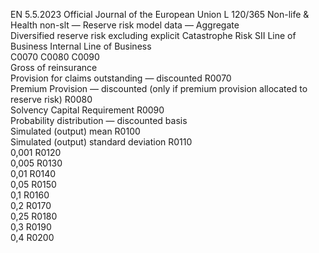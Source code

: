 EN  5.5.2023 Official Journal of the European Union L 120/365
 Non-life & Health non-slt — Reserve risk model data — Aggregate  
Diversified 
reserve risk 
excluding explicit 
Catastrophe Risk  SII Line of 
Business  Internal Line of 
Business  
C0070  C0080  C0090  
Gross of reinsurance  
Provision for claims outstanding — 
discounted  R0070  
Premium Provision — discounted (only if 
premium provision allocated to reserve risk)  R0080  
Solvency Capital Requirement  R0090  
Probability distribution — discounted basis  
Simulated (output) mean  R0100  
Simulated (output) standard deviation  R0110  
0,001  R0120  
0,005  R0130  
0,01  R0140  
0,05  R0150  
0,1  R0160  
0,2  R0170  
0,25  R0180  
0,3  R0190  
0,4  R0200